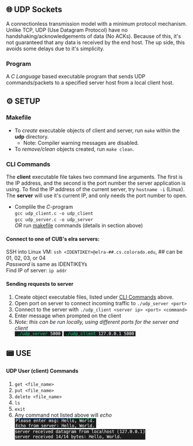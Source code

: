 ## 🌐 UDP Sockets
A connectionless transmission model with a minimum protocol mechanism. Unlike TCP, UDP (Use Datagram Protocol) have no handshaking/acknowledgements of data (No ACKs). Because of this, it's not guaranteed that any data is received by the end host. The up side, this avoids some delays due to it's simplicity.

### Program
A *C Language* based executable program that sends UDP commands/packets to a specified server host from a local client host.

## ⚙️ SETUP
### Makefile
- To *create* executable objects of client and server, run `make` within the **udp** directory.
  - Note: Compiler warning messages are disabled.
- To *remove/clean* objects created, run `make clean`.

### CLI Commands
The **client** executable file takes two command line arguments. The first is the IP address, and the second is the port number the server application is using. To find the IP address of the current server, try `hostname -i` (Linux). The **server** will use it's current IP, and only needs the port number to open.  
  - Complile the *C*-program  
      `gcc udp_client.c -o udp_client`  
      `gcc udp_server.c -o udp_server`  
      *OR* run [makefile](#makefile) commands (details in section above)  

#### Connect to one of CUB's elra servers:
SSH into Linux VM: `ssh <IDENTIKEY>@elra-##.cs.colorado.edu`, ## can be 01, 02, 03, or 04  
*Password* is same as IDENTIKEYs  
Find IP of server: `ip addr`  

#### Sending requests to server
  1. Create object executable files, listed under [CLI Commands](#cli-commands) above.
  2. Open port on server to connect incoming traffic to `./udp_server <port>`
  3. Connect to the server with  `./udp_client <server ip> <port> <command>`
  4. Enter message when prompted on the client  
  5. *Note: this can be run locally, using different ports for the server and client*  
    ![server connection](./sample_data/udp_server_connection.png)  ![client connection](./sample_data/udp_client_connection.png)

## 📟 USE
#### UDP User (client) Commands
  1. `get <file_name>`
  2. `put <file_name>`
  3. `delete <file_name>`
  4. `ls`
  5. `exit`
  6. Any command not listed above will *echo*  
    ![client echo](./sample_data/udp_client_echo.png)  ![server echo](./sample_data/udp_server_echo.png)
